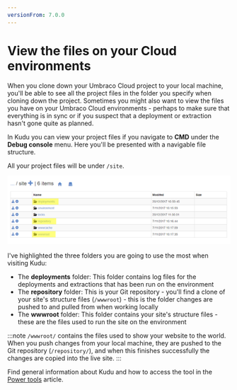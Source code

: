 ```yaml
---
versionFrom: 7.0.0
---
```


# View the files on your Cloud environments

When you clone down your Umbraco Cloud project to your local machine, you'll be able to see all the project files in the folder you specify when cloning down the project. Sometimes you might also want to view the files you have on your Umbraco Cloud environments - perhaps to make sure that everything is in sync or if you suspect that a deployment or extraction hasn't gone quite as planned.

In Kudu you can view your project files if you navigate to **CMD** under the **Debug console** menu. Here you'll be presented with a navigable file structure.

All your project files will be under `/site`.

![File structure](images/CMD-file-structure.png)

I've highlighted the three folders you are going to use the most when visiting Kudu:

* The **deployments** folder: This folder contains log files for the deployments and extractions that has been run on the environment
* The **repository** folder: This is your Git repository - you'll find a clone of your site's structure files (`/wwwroot`) - this is the folder changes are pushed to and pulled from when working locally
* The **wwwroot** folder: This folder contains your site's structure files - these are the files used to run the site on the environment

:::note
`/wwwroot/` contains the files used to show your website to the world. When you push changes from your local machine, they are pushed to the Git repository (`/repository/`), and when this finishes successfully the changes are copied into the live site.
:::

Find general information about Kudu and how to access the tool in the [Power tools](../) article.
